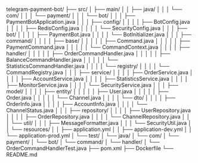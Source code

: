 telegram-payment-bot/
├── src/
│   ├── main/
│   │   ├── java/
│   │   │   └── com/
│   │   │       └── payment/
│   │   │           └── bot/
│   │   │               ├── PaymentBotApplication.java
│   │   │               ├── config/
│   │   │               │   ├── BotConfig.java
│   │   │               │   ├── RedisConfig.java
│   │   │               │   └── SecurityConfig.java
│   │   │               ├── bot/
│   │   │               │   ├── PaymentBot.java
│   │   │               │   └── BotInitializer.java
│   │   │               ├── command/
│   │   │               │   ├── base/
│   │   │               │   │   ├── Command.java
│   │   │               │   │   ├── PaymentCommand.java
│   │   │               │   │   └── CommandContext.java
│   │   │               │   ├── handler/
│   │   │               │   │   ├── OrderCommandHandler.java
│   │   │               │   │   ├── BalanceCommandHandler.java
│   │   │               │   │   └── StatisticsCommandHandler.java
│   │   │               │   └── registry/
│   │   │               │       └── CommandRegistry.java
│   │   │               ├── service/
│   │   │               │   ├── OrderService.java
│   │   │               │   ├── AccountService.java
│   │   │               │   ├── StatisticsService.java
│   │   │               │   ├── MonitorService.java
│   │   │               │   └── SecurityService.java
│   │   │               ├── model/
│   │   │               │   ├── entity/
│   │   │               │   │   ├── User.java
│   │   │               │   │   ├── Order.java
│   │   │               │   │   └── Channel.java
│   │   │               │   └── dto/
│   │   │               │       ├── OrderInfo.java
│   │   │               │       ├── AccountInfo.java
│   │   │               │       └── ChannelStatus.java
│   │   │               ├── repository/
│   │   │               │   ├── UserRepository.java
│   │   │               │   ├── OrderRepository.java
│   │   │               │   └── ChannelRepository.java
│   │   │               └── util/
│   │   │                   ├── MessageFormatter.java
│   │   │                   └── SecurityUtil.java
│   │   └── resources/
│   │       ├── application.yml
│   │       ├── application-dev.yml
│   │       └── application-prod.yml
│   └── test/
│       └── java/
│           └── com/
│               └── payment/
│                   └── bot/
│                       └── command/
│                           └── handler/
│                               └── OrderCommandHandlerTest.java
├── pom.xml
├── Dockerfile
└── README.md 